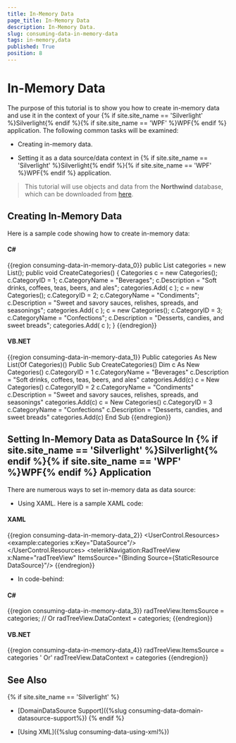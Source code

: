 ```yaml
---
title: In-Memory Data
page_title: In-Memory Data
description: In-Memory Data.
slug: consuming-data-in-memory-data
tags: in-memory,data
published: True
position: 8
---
```


# In-Memory Data



The purpose of this tutorial is to show you how to create in-memory data and use it in the context of your {% if site.site_name == 'Silverlight' %}Silverlight{% endif %}{% if site.site_name == 'WPF' %}WPF{% endif %} application. The following common tasks will be examined:

* Creating in-memory data. 


* Setting it as a data source/data context in {% if site.site_name == 'Silverlight' %}Silverlight{% endif %}{% if site.site_name == 'WPF' %}WPF{% endif %} application.

>This tutorial will use objects and data from the __Northwind__ database, which can be downloaded from [here](http://www.microsoft.com/downloads/details.aspx?FamilyID=06616212-0356-46A0-8DA2-EEBC53A68034&displaylang=en).

## Creating In-Memory Data

Here is a sample code showing how to create in-memory data: 

#### __C#__

{{region consuming-data-in-memory-data_0}}
	public List<Categories> categories = new List<Categories>();
	public void CreateCategories()
	{
	    Categories c = new Categories();
	    c.CategoryID = 1;
	    c.CategoryName = "Beverages";
	    c.Description = "Soft drinks, coffees, teas, beers, and ales";
	    categories.Add( c );
	    c = new Categories();
	    c.CategoryID = 2;
	    c.CategoryName = "Condiments";
	    c.Description = "Sweet and savory sauces, relishes, spreads, and seasonings";
	    categories.Add( c );
	    c = new Categories();
	    c.CategoryID = 3;
	    c.CategoryName = "Confections";
	    c.Description = "Desserts, candies, and sweet breads";
	    categories.Add( c );
	}
	{{endregion}}



#### __VB.NET__

{{region consuming-data-in-memory-data_1}}
	Public categories As New List(Of Categories)()
	Public Sub CreateCategories()
	    Dim c As New Categories()
	    c.CategoryID = 1
	    c.CategoryName = "Beverages"
	    c.Description = "Soft drinks, coffees, teas, beers, and ales"
	    categories.Add(c)
	    c = New Categories()
	    c.CategoryID = 2
	    c.CategoryName = "Condiments"
	    c.Description = "Sweet and savory sauces, relishes, spreads, and seasonings"
	    categories.Add(c)
	    c = New Categories()
	    c.CategoryID = 3
	    c.CategoryName = "Confections"
	    c.Description = "Desserts, candies, and sweet breads"
	    categories.Add(c)
	End Sub
	{{endregion}}



## Setting In-Memory Data as DataSource In {% if site.site_name == 'Silverlight' %}Silverlight{% endif %}{% if site.site_name == 'WPF' %}WPF{% endif %} Application

There are numerous ways to set in-memory data as data source:

* Using XAML. Here is a sample XAML code:

#### __XAML__

{{region consuming-data-in-memory-data_2}}
	<UserControl.Resources>
	        <example:categories x:Key="DataSource"/>       
	</UserControl.Resources>
	<Grid x:Name="LayoutRoot" Background="White">
	        <telerikNavigation:RadTreeView x:Name="radTreeView"
	           ItemsSource="{Binding Source={StaticResource DataSource}"/>
	</Grid>
	{{endregion}}



*  In code-behind:

#### __C#__

{{region consuming-data-in-memory-data_3}}
	radTreeView.ItemsSource = categories;
	// Or
	radTreeView.DataContext = categories;
	{{endregion}}



#### __VB.NET__

{{region consuming-data-in-memory-data_4}}
	radTreeView.ItemsSource = categories
	' Or'
	radTreeView.DataContext = categories
	{{endregion}}



## See Also

{% if site.site_name == 'Silverlight' %}
 * [DomainDataSource Support]({%slug consuming-data-domain-datasource-support%})
{% endif %}

 * [Using XML]({%slug consuming-data-using-xml%})
